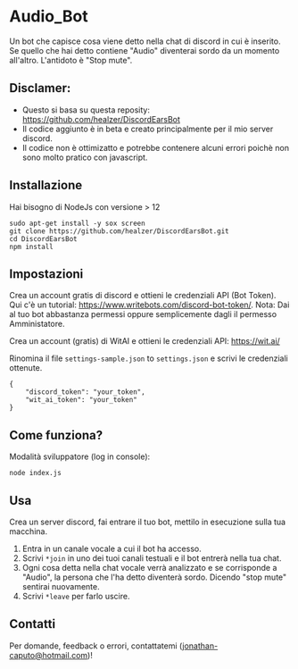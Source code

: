 # Audio_Bot
Un bot che capisce cosa viene detto nella chat di discord in cui è inserito. Se quello che hai detto contiene "Audio" diventerai sordo da un momento all'altro. L'antidoto è "Stop mute".

## Disclamer:
- Questo si basa su questa reposity: https://github.com/healzer/DiscordEarsBot
- Il codice aggiunto è in beta e creato principalmente per il mio server discord.
- Il codice non è ottimizatto e potrebbe contenere alcuni errori poichè non sono molto pratico con javascript.

## Installazione
Hai bisogno di NodeJs con versione > 12
```
sudo apt-get install -y sox screen
git clone https://github.com/healzer/DiscordEarsBot.git
cd DiscordEarsBot
npm install
```

## Impostazioni
Crea un account gratis di discord e ottieni le credenziali API (Bot Token). Qui c'è un tutorial: https://www.writebots.com/discord-bot-token/.
Nota: Dai al tuo bot abbastanza permessi oppure semplicemente dagli il permesso Amministatore.

Crea un account (gratis) di WitAI e ottieni le credenziali API: https://wit.ai/

Rinomina il file `settings-sample.json` to `settings.json` e scrivi le credenziali ottenute.
```
{
    "discord_token": "your_token",
    "wit_ai_token": "your_token"
}
```

## Come funziona?

Modalità sviluppatore (log in console):
```
node index.js
```

## Usa
Crea un server discord, fai entrare il tuo bot, mettilo in esecuzione sulla tua macchina.

1. Entra in un canale vocale a cui il bot ha accesso.
2. Scrivi `*join` in uno dei tuoi canali testuali e il bot entrerà nella tua chat.
3. Ogni cosa detta nella chat vocale verrà analizzato e se corrisponde a "Audio", la persona che l'ha detto diventerà sordo. Dicendo "stop mute" sentirai nuovamente.
4. Scrivi `*leave` per farlo uscire.

## Contatti
Per domande, feedback o errori, contattatemi (jonathan-caputo@hotmail.com)!
